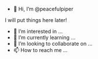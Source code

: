 - 👋 Hi, I’m @peacefulpiper

I will put things here later!

- 👀 I’m interested in ...
- 🌱 I’m currently learning ...
- 💞️ I’m looking to collaborate on ...
- 📫 How to reach me ...

<!---
peacefulpiper/peacefulpiper is a ✨ special ✨ repository because its `README.md` (this file) appears on your GitHub profile.
You can click the Preview link to take a look at your changes.
--->

